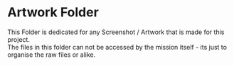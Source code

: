 # Artwork Folder
This Folder is dedicated for any Screenshot / Artwork that is made for this project. <br>
The files in this folder can not be accessed by the mission itself - its just to organise the raw files or alike. <br>
